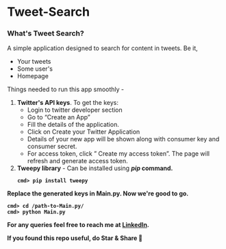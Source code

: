 # Tweet-Search

<h3>What's Tweet Search?</h3>

A simple application designed to search for content in tweets. Be it,
- Your tweets
- Some user's
- Homepage

Things needed to run this app smoothly - 
<br>
<ol>
<li> <b>Twitter's API keys</b>. To get the keys:

- Login to twitter developer section
- Go to “Create an App”
- Fill the details of the application.
- Click on Create your Twitter Application
- Details of your new app will be shown along with consumer key and consumer secret.
- For access token, click ” Create my access token”. The page will refresh and generate access token.<br>

<li> <b>Tweepy library</b>
- Can be installed using <b><i>pip</i><b> command.<br>

````
cmd> pip install tweepy
````
</ol>

Replace the generated keys in Main.py. Now we're good to go.

````
cmd> cd /path-to-Main.py/
cmd> python Main.py
````

For any queries feel free to reach me at <a href="https://www.linkedin.com/in/kaushal-agarwal/">LinkedIn</a>.

If you found this repo useful, do Star & Share :purple_heart:
